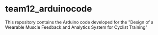 # team12_arduinocode
This repository contains the Arduino code developed for the "Design of a Wearable Muscle Feedback and Analytics System for Cyclist Training"
